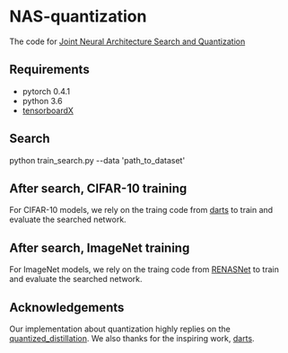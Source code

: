 # NAS-quantization
The code for [Joint Neural Architecture Search and Quantization](https://arxiv.org/abs/1811.09426)

## Requirements
* pytorch 0.4.1
* python 3.6
* [tensorboardX](https://github.com/lanpa/tensorboardX)

## Search
python train_search.py --data 'path_to_dataset'

## After search, CIFAR-10 training
For CIFAR-10 models, we rely on the traing code from [darts](https://github.com/quark0/darts) to train and evaluate the searched network.

## After search, ImageNet training
For ImageNet models, we rely on the traing code from [RENASNet](https://github.com/yukang2017/RENAS) to train and evaluate the searched network.

## Acknowledgements
Our implementation about quantization highly replies on the [quantized_distillation](https://github.com/antspy/quantized_distillation). We also thanks for the inspiring work, [darts](https://github.com/quark0/darts).
